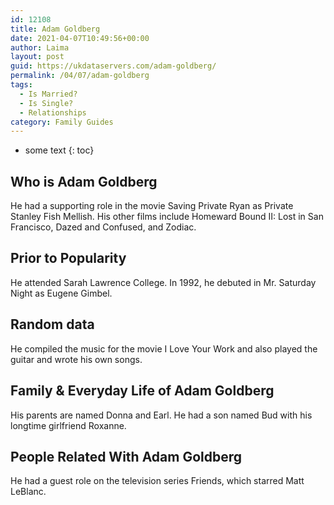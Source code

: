```yaml
---
id: 12108
title: Adam Goldberg
date: 2021-04-07T10:49:56+00:00
author: Laima
layout: post
guid: https://ukdataservers.com/adam-goldberg/
permalink: /04/07/adam-goldberg
tags:
  - Is Married?
  - Is Single?
  - Relationships
category: Family Guides
---
```


* some text
{: toc}


## Who is Adam Goldberg
                  
                  
                  
He had a supporting role in the movie Saving Private Ryan as Private Stanley Fish Mellish. His other films include Homeward Bound II: Lost in San Francisco, Dazed and Confused, and Zodiac.
                  
              
            
              
            
                
                
                
## Prior to Popularity
                  
                  
                  
He attended Sarah Lawrence College. In 1992, he debuted in Mr. Saturday Night as Eugene Gimbel.
                  
              
            
              
            
                
                
                
## Random data
                  
                  
                  
He compiled the music for the movie I Love Your Work and also played the guitar and wrote his own songs.
                  
              
            
              
            
                
                
                
## Family & Everyday Life of Adam Goldberg
                  
                  
                  
His parents are named Donna and Earl. He had a son named Bud with his longtime girlfriend Roxanne.
                  
              
            
              
            
                
                
                
## People Related With Adam Goldberg
                  
                  
                  
He had a guest role on the television series Friends, which starred Matt LeBlanc.
                  
              
            
              
            
                
              
            
              
              
            
            
              
            
          
          
          